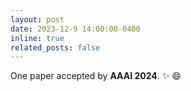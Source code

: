 ```yaml
---
layout: post
date: 2023-12-9 14:00:00-0400
inline: true
related_posts: false
---
```


One paper accepted by **AAAI 2024**.  :sparkles: :smile:
